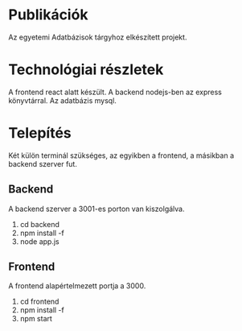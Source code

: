 # Publikációk

Az egyetemi Adatbázisok tárgyhoz elkészített projekt.

# Technológiai részletek

A frontend react alatt készült.
A backend nodejs-ben az express könyvtárral.
Az adatbázis mysql.

# Telepítés

Két külön terminál szükséges, az egyikben a frontend, a másikban a backend szerver fut.

## Backend

A backend szerver a 3001-es porton van kiszolgálva.

1. cd backend
2. npm install -f
3. node app.js

## Frontend

A frontend alapértelmezett portja a 3000.

1. cd frontend
2. npm install -f
3. npm start
